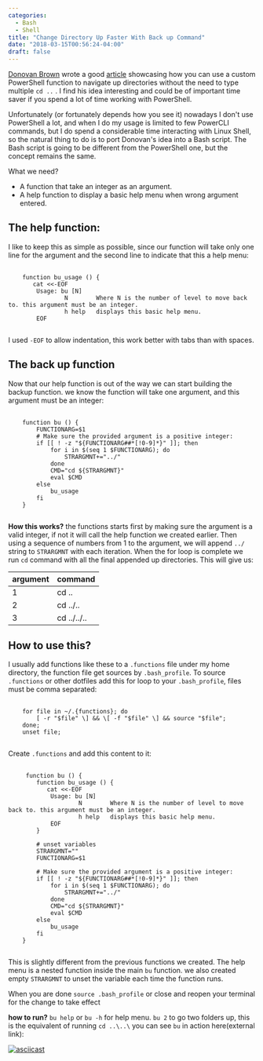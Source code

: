 ```yaml
---
categories:
  - Bash
  - Shell
title: "Change Directory Up Faster With Back up Command"
date: "2018-03-15T00:56:24-04:00"
draft: false
---
```


[Donovan Brown](http://donovanbrown.com) wrote a good [article](http://donovanbrown.com/post/Why-cd-when-you-can-just-backup) showcasing how you can use a custom PowerShell function to navigate up directories without the need to type multiple `cd ..` . I find his idea interesting and could be of important time saver if you spend a lot of time working with PowerShell.

Unfortunately (or fortunately depends how you see it) nowadays I don't use PowerShell a lot, and when I do my usage is limited to few PowerCLI commands, but I do spend a considerable time interacting with Linux Shell, so the natural thing to do is to port Donovan's idea into a Bash script. The Bash script is going to be different from the PowerShell one, but the concept remains the same.

What we need?
 - A function that take an integer as an argument.
 - A help function to display a basic help menu when wrong argument entered.

## The help function:
I like to keep this as simple as possible, since our function will take only one line for the argument and the second line to indicate that this a help menu:

<pre>
  <code class="language-bash">
    function bu_usage () {
       cat <<-EOF
        Usage: bu [N]
                N        Where N is the number of level to move back to. this argument must be an integer.
                h help   displays this basic help menu.
        EOF
  </code>
</pre>

I used `-EOF` to allow indentation, this work better with tabs than with spaces.

## The back up function
Now that our help function is out of the way we can start building the backup function. we know the function will take one argument, and this argument must be an integer:

<pre>
  <code class="language-bash">
    function bu () {
        FUNCTIONARG=$1
        # Make sure the provided argument is a positive integer:
        if [[ ! -z "${FUNCTIONARG##*[!0-9]*}" ]]; then
            for i in $(seq 1 $FUNCTIONARG); do
                STRARGMNT+="../"
            done
            CMD="cd ${STRARGMNT}"
            eval $CMD
        else
            bu_usage
        fi
    }
  </code>
</pre>

**How this works?** the functions starts first by making sure the argument is a valid integer, if not it will call the help function we created earlier. Then using a sequence of numbers from 1 to the argument, we will append `../` string to `STRARGMNT` with each iteration. When the for loop is complete we run `cd` command with all the final appended up directories. This will give us:


|argument|command    |
|--------|-----------|
|1       |cd ..      |
|2       |cd ../..   |
|3       |cd ../../..|


## How to use this?
I usually add functions like these to a `.functions` file under my home directory, the function file get sources by `.bash_profile`.
To source `.functions` or other dotfiles add this for loop to your `.bash_profile`, files must be comma separated:

<pre>
  <code class="language-bash">
    for file in ~/.{functions}; do
        [ -r "$file" \] && \[ -f "$file" \] && source "$file";
    done;
    unset file;
  </code>
</pre>

Create `.functions` and add this content to it:
<pre>
  <code class="language-bash">
     function bu () {
        function bu_usage () {
           cat <<-EOF
            Usage: bu [N]
                    N        Where N is the number of level to move back to. this argument must be an integer.
                    h help   displays this basic help menu.
            EOF
        }
    
        # unset variables
        STRARGMNT=""
        FUNCTIONARG=$1
    
        # Make sure the provided argument is a positive integer:
        if [[ ! -z "${FUNCTIONARG##*[!0-9]*}" ]]; then
            for i in $(seq 1 $FUNCTIONARG); do
                STRARGMNT+="../"
            done
            CMD="cd ${STRARGMNT}"
            eval $CMD
        else
            bu_usage
        fi
    }
  </code>
</pre>

This is slightly different from the previous functions we created. The help menu is a nested function inside the main `bu` function. we also created empty `STRARGMNT` to unset the variable each time the function runs.

When you are done `source .bash_profile` or close and reopen your terminal for the change to take effect

**how to run?**
`bu help` or `bu -h` for help menu.
`bu 2` to go two folders up, this is the equivalent of running `cd ..\..\`
you can see `bu` in action here(external link):

[![asciicast](https://asciinema.org/a/Serx0ac08heiRW4QI61FW2QKv.png)](https://asciinema.org/a/Serx0ac08heiRW4QI61FW2QKv)
